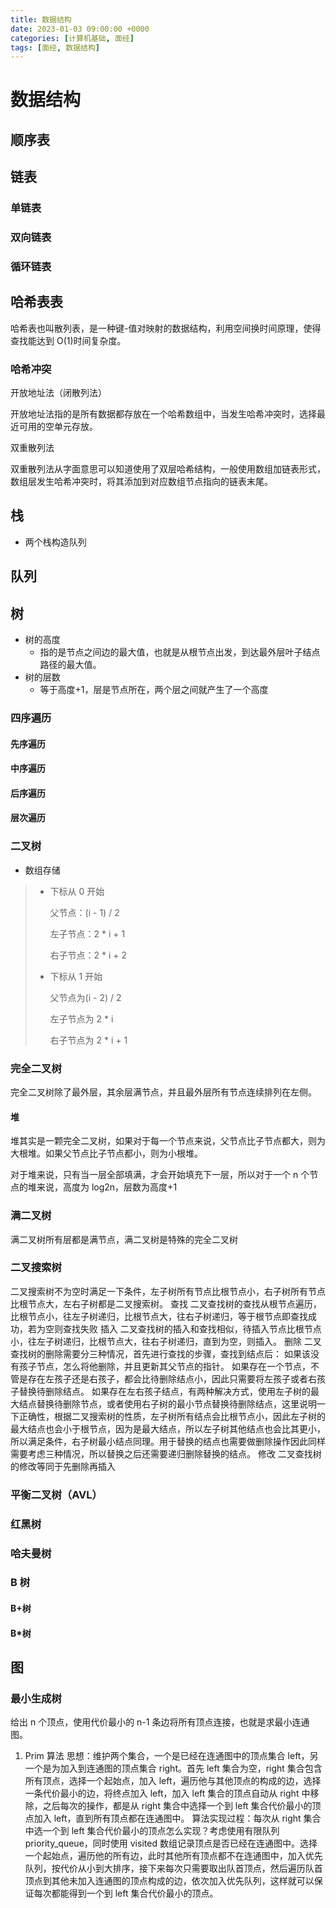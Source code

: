 ```yaml
---
title: 数据结构
date: 2023-01-03 09:00:00 +0000
categories: [计算机基础, 面经]
tags: [面经, 数据结构]
---
```


# 数据结构

## 顺序表

## 链表

### 单链表

### 双向链表

### 循环链表

## 哈希表表

哈希表也叫散列表，是一种键-值对映射的数据结构，利用空间换时间原理，使得查找能达到 O(1)时间复杂度。

### 哈希冲突

开放地址法（闭散列法）

开放地址法指的是所有数据都存放在一个哈希数组中，当发生哈希冲突时，选择最近可用的空单元存放。

双重散列法

双重散列法从字面意思可以知道使用了双层哈希结构，一般使用数组加链表形式，数组层发生哈希冲突时，将其添加到对应数组节点指向的链表末尾。

## 栈

- 两个栈构造队列

## 队列

## 树

- 树的高度
  - 指的是节点之间边的最大值，也就是从根节点出发，到达最外层叶子结点路径的最大值。
- 树的层数
  - 等于高度+1，层是节点所在，两个层之间就产生了一个高度

### 四序遍历

#### 先序遍历

#### 中序遍历

#### 后序遍历

#### 层次遍历

### 二叉树

- 数组存储

> - 下标从 0 开始
>
>   父节点：(i - 1) / 2
>
>   左子节点：2 \* i + 1
>
>   右子节点：2 \* i + 2
>
> - 下标从 1 开始
>
>   父节点为(i - 2) / 2
>
>   左子节点为 2 \* i
>
>   右子节点为 2 \* i + 1

### 完全二叉树

完全二叉树除了最外层，其余层满节点，并且最外层所有节点连续排列在左侧。

#### 堆

堆其实是一颗完全二叉树，如果对于每一个节点来说，父节点比子节点都大，则为大根堆。如果父节点比子节点都小，则为小根堆。

对于堆来说，只有当一层全部填满，才会开始填充下一层，所以对于一个 n 个节点的堆来说，高度为 log2n，层数为高度+1

### 满二叉树

满二叉树所有层都是满节点，满二叉树是特殊的完全二叉树

### 二叉搜索树

二叉搜索树不为空时满足一下条件，左子树所有节点比根节点小，右子树所有节点比根节点大，左右子树都是二叉搜索树。
查找
二叉查找树的查找从根节点遍历，比根节点小，往左子树递归，比根节点大，往右子树递归，等于根节点即查找成功，若为空则查找失败
插入
二叉查找树的插入和查找相似，待插入节点比根节点小，往左子树递归，比根节点大，往右子树递归，直到为空，则插入。
删除
二叉查找树的删除需要分三种情况，首先进行查找的步骤，查找到结点后：
如果该没有孩子节点，怎么将他删除，并且更新其父节点的指针。
如果存在一个节点，不管是存在左孩子还是右孩子，都会比待删除结点小，因此只需要将左孩子或者右孩子替换待删除结点。
如果存在左右孩子结点，有两种解决方式，使用左子树的最大结点替换待删除节点，或者使用右子树的最小节点替换待删除结点，这里说明一下正确性，根据二叉搜索树的性质，左子树所有结点会比根节点小，因此左子树的最大结点也会小于根节点，因为是最大结点，所以左子树其他结点也会比其更小，所以满足条件，右子树最小结点同理。用于替换的结点也需要做删除操作因此同样需要考虑三种情况，所以替换之后还需要递归删除替换的结点。
修改
二叉查找树的修改等同于先删除再插入

### 平衡二叉树（AVL）

### 红黑树

### 哈夫曼树

### B 树

#### B+树

#### B\*树

## 图

### 最小生成树

给出 n 个顶点，使用代价最小的 n-1 条边将所有顶点连接，也就是求最小连通图。

1. Prim 算法
   思想：维护两个集合，一个是已经在连通图中的顶点集合 left，另一个是为加入到连通图的顶点集合 right。首先 left 集合为空，right 集合包含所有顶点，选择一个起始点，加入 left，遍历他与其他顶点的构成的边，选择一条代价最小的边，将终点加入 left，加入 left 集合的顶点自动从 right 中移除，之后每次的操作，都是从 right 集合中选择一个到 left 集合代价最小的顶点加入 left，直到所有顶点都在连通图中。
   算法实现过程：每次从 right 集合中选一个到 left 集合代价最小的顶点怎么实现？考虑使用有限队列 priority_queue，同时使用 visited 数组记录顶点是否已经在连通图中。选择一个起始点，遍历他的所有边，此时其他所有顶点都不在连通图中，加入优先队列，按代价从小到大排序，接下来每次只需要取出队首顶点，然后遍历队首顶点到其他未加入连通图的顶点构成的边，依次加入优先队列，这样就可以保证每次都能得到一个到 left 集合代价最小的顶点。
